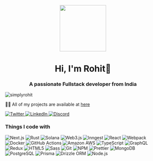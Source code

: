 <div align="center">
  <img height="150" src="https://camo.githubusercontent.com/0ceaf4c8b06bfdc34e567e297a9e4f1adb36b9e79cb7f6b9c6d45b30e4098782/68747470733a2f2f692e696d6775722e636f6d2f344153616679302e706e67"  />
</div>

###
<h1 align="center">Hi, I'm Rohit👋</h1>
<h3 align="center">A passionate Fullstack developer from India</h3>

<p align="left"> <img src="https://komarev.com/ghpvc/?username=simplyrohit&label=Profile%20views&color=0e75b6&style=flat" alt="simplyrohit" /> </p>

👨‍💻 All of my projects are available at [here](https://simplyrohit.vercel.app/)


<p align="left">
  <a href="https://x.com/WasATrueWarrior" target="_blank">
    <img src="https://img.shields.io/badge/Twitter-1DA1F2?style=flat-square&logo=x&logoColor=white" alt="Twitter" />
  </a>
  <a href="https://linkedin.com/in/Simply-Rohit" target="_blank">
    <img src="https://img.shields.io/badge/LinkedIn-0A66C2?style=flat-square&logo=linkedin&logoColor=white" alt="LinkedIn" />
  </a>
  <a href="https://t.me/r0hlttt" target="_blank">
    <img src="https://img.shields.io/badge/Telegram-5865F2?style=flat-square&logo=telegram&logoColor=white" alt="Discord" />
  </a>
</p>
<h3 >Things I code with</h3>
<p>
  <img alt="Next.js" src="https://img.shields.io/badge/-Next-43853d?style=flat-square&logo=next.js&logoColor=white" />
  <img alt="Rust" src="https://img.shields.io/badge/-Rust-000000?style=flat-square&logo=rust&logoColor=white" />
  <img alt="Solana" src="https://img.shields.io/badge/-Solana-9945FF?style=flat-square&logo=solana&logoColor=white" />
  <img alt="Web3.js" src="https://img.shields.io/badge/-Web3.js-F16822?style=flat-square&logo=web3.js&logoColor=white" />
  <img alt="Inngest" src="https://img.shields.io/badge/-Inngest-000000?style=flat-square&logo=data:image/svg+xml;base64,PHN2ZyBmaWxsPSIjZmZmIiB4bWxucz0iaHR0cDovL3d3dy53My5vcmcvMjAwMC9zdmciIHdpZHRoPSIyMCIgaGVpZ2h0PSIyMCI+PHJlY3Qgd2lkdGg9IjIwIiBoZWlnaHQ9IjIwIiBmaWxsPSIjMDAwIi8+PC9zdmc+" />
  <img alt="React" src="https://img.shields.io/badge/-React-45b8d8?style=flat-square&logo=react&logoColor=white" />
  <img alt="Webpack" src="https://img.shields.io/badge/-Webpack-8DD6F9?style=flat-square&logo=webpack&logoColor=white" />
  <img alt="Docker" src="https://img.shields.io/badge/-Docker-46a2f1?style=flat-square&logo=docker&logoColor=white" />
  <img alt="GitHub Actions" src="https://img.shields.io/badge/-Github_Actions-2088FF?style=flat-square&logo=github-actions&logoColor=white" />
  <img alt="Amazon AWS" src="https://img.shields.io/badge/-AWS-232F3E?style=flat-square&logo=amazon-aws&logoColor=white" />
  <img alt="TypeScript" src="https://img.shields.io/badge/-TypeScript-007ACC?style=flat-square&logo=typescript&logoColor=white" />
  <img alt="GraphQL" src="https://img.shields.io/badge/-GraphQL-E10098?style=flat-square&logo=graphql&logoColor=white" />
  <img alt="Redux" src="https://img.shields.io/badge/-Redux-764ABC?style=flat-square&logo=redux&logoColor=white" />
  <img alt="HTML5" src="https://img.shields.io/badge/-HTML5-E34F26?style=flat-square&logo=html5&logoColor=white" />
  <img alt="Sass" src="https://img.shields.io/badge/-Sass-CC6699?style=flat-square&logo=sass&logoColor=white" />
  <img alt="Git" src="https://img.shields.io/badge/-Git-F05032?style=flat-square&logo=git&logoColor=white" />
  <img alt="NPM" src="https://img.shields.io/badge/-NPM-CB3837?style=flat-square&logo=npm&logoColor=white" />
  <img alt="Prettier" src="https://img.shields.io/badge/-Prettier-F7B93E?style=flat-square&logo=prettier&logoColor=white" />
  <img alt="MongoDB" src="https://img.shields.io/badge/-MongoDB-13aa52?style=flat-square&logo=mongodb&logoColor=white" />
  <img alt="PostgreSQL" src="https://img.shields.io/badge/-PostgreSQL-336791?style=flat-square&logo=postgresql&logoColor=white" />
  <img alt="Prisma" src="https://img.shields.io/badge/-Prisma-2D3748?style=flat-square&logo=prisma&logoColor=white" />
  <img alt="Drizzle ORM" src="https://img.shields.io/badge/-Drizzle-000000?style=flat-square&logo=data:image/svg+xml;base64,PHN2ZyBmaWxsPSIjZmZmIiB4bWxucz0iaHR0cDovL3d3dy53My5vcmcvMjAwMC9zdmciIHdpZHRoPSIyMCIgaGVpZ2h0PSIyMCI+PHJlY3Qgd2lkdGg9IjIwIiBoZWlnaHQ9IjIwIiBmaWxsPSIjMDAwIi8+PC9zdmc+" />
  <img alt="Node.js" src="https://img.shields.io/badge/-Nodejs-43853d?style=flat-square&logo=node.js&logoColor=white" />
</p>




